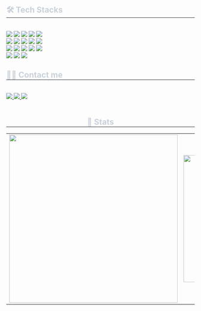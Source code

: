 <div style="text-align: left;"> 
    <div style="text-align: left;">
    <h2 style="border-bottom: 1px solid #21262d; color: #c9d1d9;"> 🛠️ Tech Stacks </h2> <br> 
    <div style="margin: ; text-align: left;" "text-align: left;"> <img src="https://img.shields.io/badge/Amazon AWS-232F3E?style=for-the-badge&logo=Amazon AWS&logoColor=white">
          <img src="https://img.shields.io/badge/Discord-5865F2?style=for-the-badge&logo=Discord&logoColor=white">
          <img src="https://img.shields.io/badge/Apache Tomcat-F8DC75?style=for-the-badge&logo=Apache Tomcat&logoColor=white">
          <img src="https://img.shields.io/badge/Bootstrap-7952B3?style=for-the-badge&logo=Bootstrap&logoColor=white">
          <img src="https://img.shields.io/badge/Docker-2496ED?style=for-the-badge&logo=Docker&logoColor=white">
          <br/><img src="https://img.shields.io/badge/Git-F05032?style=for-the-badge&logo=Git&logoColor=white">
          <img src="https://img.shields.io/badge/Github-181717?style=for-the-badge&logo=Github&logoColor=white">
          <img src="https://img.shields.io/badge/HTML5-E34F26?style=for-the-badge&logo=HTML5&logoColor=white">
          <img src="https://img.shields.io/badge/Java-007396?style=for-the-badge&logo=Java&logoColor=white">
          <img src="https://img.shields.io/badge/Javascript-F7DF1E?style=for-the-badge&logo=Javascript&logoColor=white">
          <br/><img src="https://img.shields.io/badge/Jenkins-D24939?style=for-the-badge&logo=Jenkins&logoColor=white">
          <img src="https://img.shields.io/badge/MySQL-4479A1?style=for-the-badge&logo=MySQL&logoColor=white">
          <img src="https://img.shields.io/badge/MariaDB-003545?style=for-the-badge&logo=MariaDB&logoColor=white">
          <img src="https://img.shields.io/badge/Notion-000000?style=for-the-badge&logo=Notion&logoColor=white">
          <img src="https://img.shields.io/badge/Spring-6DB33F?style=for-the-badge&logo=Spring&logoColor=white">
          <br/><img src="https://img.shields.io/badge/Spring Boot-6DB33F?style=for-the-badge&logo=Spring Boot&logoColor=white">
          <img src="https://img.shields.io/badge/Vue.js-4FC08D?style=for-the-badge&logo=Vue.js&logoColor=white">
          <img src="https://img.shields.io/badge/React-61DAFB?style=for-the-badge&logo=React&logoColor=white">
          </div>
    </div>
    <div style="text-align: left;">
    <h2 style="border-bottom: 1px solid #21262d; color: #c9d1d9;"> 🧑‍💻 Contact me </h2> <br> 
    <div style="text-align: left;"> <a href=https://cheleecherry.tistory.com/> <img src="https://img.shields.io/badge/Tistory-000000?style=for-the-badge&logo=Tistory&logoColor=white&link=https://cheleecherry.tistory.com/"> </a>
         <a href=https://tropical-border-e6f.notion.site/LeeChelim-ver-539c59a439594acea080731a40341a73?pvs=4> <img src="https://img.shields.io/badge/Notion-000000?style=for-the-badge&logo=Notion&logoColor=white&link=https://tropical-border-e6f.notion.site/LeeChelim-ver-539c59a439594acea080731a40341a73?pvs=4"> </a>
         <a href=mailto:chaelim3396@gmail.com> <img src="https://img.shields.io/badge/Gmail-EA4335?style=for-the-badge&logo=Gmail&logoColor=white&link=mailto:chaelim3396@gmail.com"> </a>
          </div>  <br> 
    <div style="text-align: left;">  </div> 
    </div>
   
<div style="text-align: center;"> 
    <h2 style="border-bottom: 1px solid #21262d; color: #c9d1d9;"> 🏅 Stats </h2>    
    <table align="center"  style="border-right: hidden;">
        <tr>
            <td>
                <img width="450px" src="https://github-readme-stats.vercel.app/api?username=chech2&theme=one_dark_pro&show_icons=true" />
            </td>
            <td>
                <img width="340px" src="https://github-readme-stats.vercel.app/api/top-langs/?username=chech2&theme=one_dark_pro&show_icons=true" />
            </td>
            <td>
<!--                 [![Solved.ac 프로필](http://mazassumnida.wtf/api/v2/generate_badge?boj=ch2ch2)](https://solved.ac/ch2ch2) -->
<!--                 (http://mazassumnida.wtf/api/v2/generate_badge?boj={ch2ch2})](https://solved.ac/{ch2ch2}/) -->
            </td>
        </tr>
    </table> 
</div>

